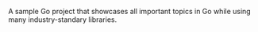 A sample Go project that showcases all important topics in Go while using many industry-standary libraries.
